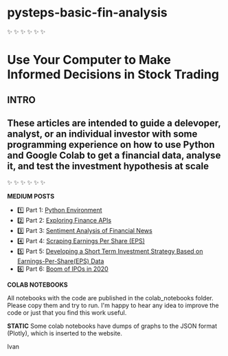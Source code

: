 # pysteps-basic-fin-analysis
:sparkles: :sparkles: :sparkles: :sparkles: :sparkles: :sparkles:

# Use Your Computer to Make Informed Decisions in Stock Trading

**INTRO**
-------------------------------------
 These articles are intended to guide a delevoper, analyst, or an individual investor with some programming experience on how to use Python and  Google Colab to get a financial data, analyse it, and test the investment hypothesis at scale
------------------------------------- 
:sparkles: :sparkles: :sparkles: :sparkles: :sparkles: :sparkles:

**MEDIUM POSTS**
* :one:	Part 1: [Python Environment](https://realmistic.medium.com/use-your-computer-to-make-informed-decisions-in-stock-trading-practical-introduction-part-1-e9bbbaa95fee) 
* :two:	Part 2: [Exploring Finance APIs](https://realmistic.medium.com/use-your-computer-to-make-informed-decisions-in-stock-trading-practical-introduction-part-2-832e6f67f590) 
* :three:	Part 3: [Sentiment Analysis of Financial News](https://realmistic.medium.com/use-your-computer-to-make-informed-decisions-in-stock-trading-practical-introduction-part-3-7c520cf32d39) 
* :four:	Part 4: [Scraping Earnings Per Share (EPS)](https://realmistic.medium.com/use-your-computer-to-make-informed-decisions-in-stock-trading-practical-introduction-part-4-8d79b45db095) 
* :five:	Part 5: [Developing a Short Term Investment Strategy Based on Earnings-Per-Share(EPS) Data](https://realmistic.medium.com/use-your-computer-to-make-informed-decisions-in-stock-trading-practical-introduction-part-1-e9bbbaa95fee) 
* :six:	Part 6: [Boom of IPOs in 2020](https://realmistic.medium.com/use-your-computer-to-make-informed-decisions-in-stock-trading-practical-introduction-part-6-364a780bb30b)  


**COLAB NOTEBOOKS**
 
 All notebooks with the code are published in the colab_notebooks folder. Please copy them and try to run.
 I'm happy to hear any idea to improve the code or just that you find this work useful.

**STATIC**
 Some colab notebooks have dumps of graphs to the JSON format (Plotly), which is inserted to the website.

Ivan
